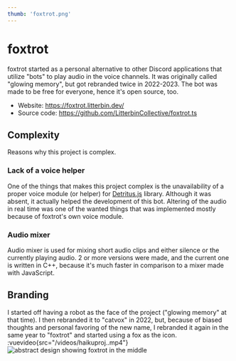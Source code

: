 ```yaml
---
thumb: 'foxtrot.png'
---
```


# foxtrot
foxtrot started as a personal alternative to other Discord applications that
utilize "bots" to play audio in the voice channels. It was originally called
"glowing memory", but got rebranded twice in 2022-2023. The bot was made to be
free for everyone, hence it's open source, too.

- Website: https://foxtrot.litterbin.dev/
- Source code: https://github.com/LitterbinCollective/foxtrot.ts

## Complexity
Reasons why this project is complex.

### Lack of a voice helper
One of the things that makes this project complex is the unavailability of a
proper voice module (or helper) for
[Detritus.js](https://github.com/detritusjs/client/) library. Although it was
absent, it actually helped the development of this bot. Altering of the audio
in real time was one of the wanted things that was implemented mostly because
of foxtrot's own voice module.

### Audio mixer
Audio mixer is used for mixing short audio clips and either silence or
the currently playing audio. 2 or more versions were made, and the current
one is written in C++, because it's much faster in comparison to a mixer
made with JavaScript.

## Branding
I started off having a robot as the face of the project ("glowing memory" at that
time). I then rebranded it to "catvox" in 2022, but, because of biased thoughts
and personal favoring of the new name, I rebranded it again in the same year to
"foxtrot" and started using a fox as the icon.
:vuevideo{src="/videos/haikuproj..mp4"}
![abstract design showing foxtrot in the middle](/images/abstract.png)